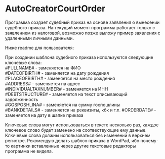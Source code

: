 # AutoCreatorCourtOrder
Программа создает судебный приказ на основе заявления о вынесении судебного приказа.
На текущий момент программа работает только с заявлением из налоговой, возможно позже выложу пример заявления с удаленными личными данными.




Ниже readme для пользователя:

При создании шаблона судебного приказа используются следующие ключевые слова:  
#FULLNAME# - заменяется на ФИО  
#DATEOFBIRTH# - заменяется на дату рождения  
#PLACEOFBIRTH# - заменяется на место рождения  
#ADDRESS# - заменяется на адрес  
#INDIVIDUALTAXNUMBER# - заменяется на ИНН  
#DEBTSTRUCTURE# - заменяется на текст описывающий задолженность  
#GOSPOSHLINA# - заменяется на сумму госпошлины  
#BANKDETAILS# - заменяется на реквизиты, кбк и т.п.
#ORDERDATE# - заменяется на дату в шапке приказа

Ключевые слова могут использоваться в тексте несколько раз, 
каждое ключевое слово будет заменено на соотвествующие ему данные.
Ключевые слова должны использоваться без изменений в верхнем регистре.
Рекомендую делать шаблон приказа в WordPad, ибо почему-то картинки вставленные через другие текстовые редакторы программа не видела.
